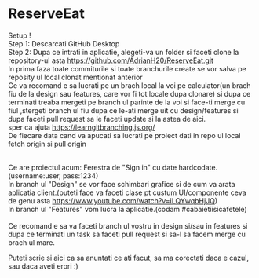 # ReserveEat
 Setup !</br>
 Step 1: Descarcati GitHub Desktop</br>
 Step 2: Dupa ce intrati in aplicatie, alegeti-va un folder si faceti clone la repository-ul asta  https://github.com/AdrianH20/ReserveEat.git</br>
 In prima faza toate commiturile si toate branchurile create se vor salva pe reposity ul local clonat mentionat anterior</br>
 Ce va recomand e sa lucrati pe un brach local la voi pe calculator(un brach fiu de la design sau features, care vor fi tot locale dupa clonare) si dupa ce terminati treaba mergeti pe branch ul parinte  de la voi si face-ti merge cu fiul ,stergeti branch ul fiu dupa ce le-ati merge uit cu design/features si dupa faceti pull request sa le faceti update si la astea de aici.</br> sper ca ajuta https://learngitbranching.js.org/ </br>
 De fiecare data cand va apucati sa lucrati pe proiect dati in repo ul local fetch origin si pull origin
 </br></br>

 Ce are proiectul acum: Ferestra de "Sign in" cu date hardcodate.(username:user, pass:1234)</br>
 In branch ul "Design" se vor face schimbari grafice si de cum va arata aplicatia client.(puteti face va faceti clase pt custum UI/componente ceva de genu asta https://www.youtube.com/watch?v=iLQYwqbHjJQ)</br>
 In branch ul "Features" vom lucra la aplicatie.(codam #cabaietiisicafetele)</br></br>
 Ce recomand e sa va faceti branch ul vostru in design si/sau in features si dupa ce terminati un task sa faceti pull request si sa-l sa facem merge cu brach ul mare.</br>
 
 
 Puteti scrie si aici ca sa anuntati ce ati facut, sa ma corectati daca e cazul, sau daca aveti erori :)
